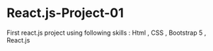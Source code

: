 # React.js-Project-01
First react.js project using following skills : Html , CSS , Bootstrap 5 , React.js
